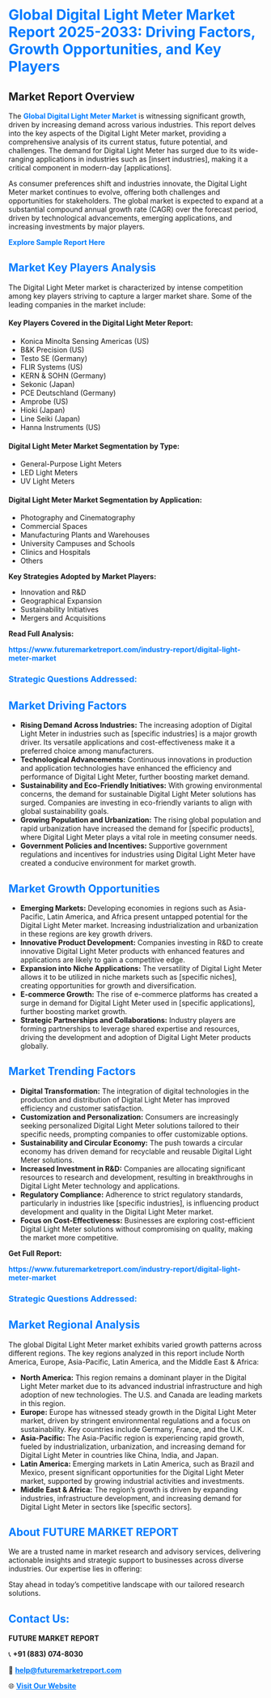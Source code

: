 <h1 style="color: #007BFF;">Global Digital Light Meter Market Report 2025-2033: Driving Factors, Growth Opportunities, and Key Players</h1>

<section id="overview">
<h2>Market Report Overview</h2>
<p>The <a href="https://www.futuremarketreport.com/industry-report/digital-light-meter-market" style="color: #007BFF; text-decoration: none;"><strong>Global Digital Light Meter Market</strong></a> is witnessing significant growth, driven by increasing demand across various industries. This report delves into the key aspects of the Digital Light Meter market, providing a comprehensive analysis of its current status, future potential, and challenges. The demand for Digital Light Meter has surged due to its wide-ranging applications in industries such as [insert industries], making it a critical component in modern-day [applications].</p>
<p>As consumer preferences shift and industries innovate, the Digital Light Meter market continues to evolve, offering both challenges and opportunities for stakeholders. The global market is expected to expand at a substantial compound annual growth rate (CAGR) over the forecast period, driven by technological advancements, emerging applications, and increasing investments by major players.</p>
</section>

<section id="overview">
<p><a href="https://www.futuremarketreport.com/request-sample/reportId=81876" style="color: #007BFF; text-decoration: none;"><strong>Explore Sample Report Here</strong></a></p>
</section>

<section id="key-players">
<h2 style="color: #007BFF;">Market Key Players Analysis</h2>
<p>The Digital Light Meter market is characterized by intense competition among key players striving to capture a larger market share. Some of the leading companies in the market include:</p>
<h4>Key Players Covered in the Digital Light Meter Report:</h4>
<ul><li>Konica Minolta Sensing Americas (US)</li><li>B&amp;K Precision (US)</li><li>Testo SE (Germany)</li><li>FLIR Systems (US)</li><li>KERN &amp; SOHN (Germany)</li><li>Sekonic (Japan)</li><li>PCE Deutschland (Germany)</li><li>Amprobe (US)</li><li>Hioki (Japan)</li><li>Line Seiki (Japan)</li><li>Hanna Instruments (US)</li></ul>
<h4>Digital Light Meter Market Segmentation by Type:</h4>
<ul><li>General-Purpose Light Meters</li><li>LED Light Meters</li><li>UV Light Meters</li></ul>

<h4>Digital Light Meter Market Segmentation by Application:</h4>
<ul><li>Photography and Cinematography</li><li>Commercial Spaces</li><li>Manufacturing Plants and Warehouses</li><li>University Campuses and Schools</li><li>Clinics and Hospitals</li><li>Others</li></ul>
<p><strong>Key Strategies Adopted by Market Players:</strong></p>
<ul>
<li>Innovation and R&D</li>
<li>Geographical Expansion</li>
<li>Sustainability Initiatives</li>
<li>Mergers and Acquisitions</li>
</ul>
</section>

<section>
<p><strong>Read Full Analysis: </strong></p><a href="https://www.futuremarketreport.com/industry-report/digital-light-meter-market" style="color: #007BFF; text-decoration: none;"><strong>https://www.futuremarketreport.com/industry-report/digital-light-meter-market</strong></a>
<h3 style="color: #007BFF;">Strategic Questions Addressed:</h3>
</section>

<section id="driving-factors">
<h2 style="color: #007BFF;">Market Driving Factors</h2>
<ul>
<li><strong>Rising Demand Across Industries:</strong> The increasing adoption of Digital Light Meter in industries such as [specific industries] is a major growth driver. Its versatile applications and cost-effectiveness make it a preferred choice among manufacturers.</li>
<li><strong>Technological Advancements:</strong> Continuous innovations in production and application technologies have enhanced the efficiency and performance of Digital Light Meter, further boosting market demand.</li>
<li><strong>Sustainability and Eco-Friendly Initiatives:</strong> With growing environmental concerns, the demand for sustainable Digital Light Meter solutions has surged. Companies are investing in eco-friendly variants to align with global sustainability goals.</li>
<li><strong>Growing Population and Urbanization:</strong> The rising global population and rapid urbanization have increased the demand for [specific products], where Digital Light Meter plays a vital role in meeting consumer needs.</li>
<li><strong>Government Policies and Incentives:</strong> Supportive government regulations and incentives for industries using Digital Light Meter have created a conducive environment for market growth.</li>
</ul>
</section>

<section id="growth-opportunities">
<h2 style="color: #007BFF;">Market Growth Opportunities</h2>
<ul>
<li><strong>Emerging Markets:</strong> Developing economies in regions such as Asia-Pacific, Latin America, and Africa present untapped potential for the Digital Light Meter market. Increasing industrialization and urbanization in these regions are key growth drivers.</li>
<li><strong>Innovative Product Development:</strong> Companies investing in R&D to create innovative Digital Light Meter products with enhanced features and applications are likely to gain a competitive edge.</li>
<li><strong>Expansion into Niche Applications:</strong> The versatility of Digital Light Meter allows it to be utilized in niche markets such as [specific niches], creating opportunities for growth and diversification.</li>
<li><strong>E-commerce Growth:</strong> The rise of e-commerce platforms has created a surge in demand for Digital Light Meter used in [specific applications], further boosting market growth.</li>
<li><strong>Strategic Partnerships and Collaborations:</strong> Industry players are forming partnerships to leverage shared expertise and resources, driving the development and adoption of Digital Light Meter products globally.</li>
</ul>
</section>

<section id="trending-factors">
<h2 style="color: #007BFF;">Market Trending Factors</h2>
<ul>
<li><strong>Digital Transformation:</strong> The integration of digital technologies in the production and distribution of Digital Light Meter has improved efficiency and customer satisfaction.</li>
<li><strong>Customization and Personalization:</strong> Consumers are increasingly seeking personalized Digital Light Meter solutions tailored to their specific needs, prompting companies to offer customizable options.</li>
<li><strong>Sustainability and Circular Economy:</strong> The push towards a circular economy has driven demand for recyclable and reusable Digital Light Meter solutions.</li>
<li><strong>Increased Investment in R&D:</strong> Companies are allocating significant resources to research and development, resulting in breakthroughs in Digital Light Meter technology and applications.</li>
<li><strong>Regulatory Compliance:</strong> Adherence to strict regulatory standards, particularly in industries like [specific industries], is influencing product development and quality in the Digital Light Meter market.</li>
<li><strong>Focus on Cost-Effectiveness:</strong> Businesses are exploring cost-efficient Digital Light Meter solutions without compromising on quality, making the market more competitive.</li>
</ul>
</section>

<section>
<p><strong>Get Full Report: </strong></p><a href="https://www.futuremarketreport.com/industry-report/digital-light-meter-market" style="color: #007BFF; text-decoration: none;"><strong>https://www.futuremarketreport.com/industry-report/digital-light-meter-market</strong></a>
<h3 style="color: #007BFF;">Strategic Questions Addressed:</h3>
</section>


<section id="regional-analysis">
<h2 style="color: #007BFF;">Market Regional Analysis</h2>
<p>The global Digital Light Meter market exhibits varied growth patterns across different regions. The key regions analyzed in this report include North America, Europe, Asia-Pacific, Latin America, and the Middle East & Africa:</p>
<ul>
<li><strong>North America:</strong> This region remains a dominant player in the Digital Light Meter market due to its advanced industrial infrastructure and high adoption of new technologies. The U.S. and Canada are leading markets in this region.</li>
<li><strong>Europe:</strong> Europe has witnessed steady growth in the Digital Light Meter market, driven by stringent environmental regulations and a focus on sustainability. Key countries include Germany, France, and the U.K.</li>
<li><strong>Asia-Pacific:</strong> The Asia-Pacific region is experiencing rapid growth, fueled by industrialization, urbanization, and increasing demand for Digital Light Meter in countries like China, India, and Japan.</li>
<li><strong>Latin America:</strong> Emerging markets in Latin America, such as Brazil and Mexico, present significant opportunities for the Digital Light Meter market, supported by growing industrial activities and investments.</li>
<li><strong>Middle East & Africa:</strong> The region’s growth is driven by expanding industries, infrastructure development, and increasing demand for Digital Light Meter in sectors like [specific sectors].</li>
</ul>
</section>

<footer>
<h2 style="color: #007BFF;">About FUTURE MARKET REPORT</h2>
<p>We are a trusted name in market research and advisory services, delivering actionable insights and strategic support to businesses across diverse industries. Our expertise lies in offering:</p>

<p>Stay ahead in today’s competitive landscape with our tailored research solutions.</p>

<h2 style="color: #007BFF;">Contact Us:</h2>
<p><strong>FUTURE MARKET REPORT</strong></p>
<p>📞 <strong>+91 (883) 074-8030</strong></p>
<p>📧 <strong><a href="mailto:help@futuremarketreport.com" style="color: #007BFF;">help@futuremarketreport.com</a></strong></p>
<p>🌐 <strong><a href="https://www.futuremarketreport.com/" style="color: #007BFF;">Visit Our Website</a></strong></p>
</footer>